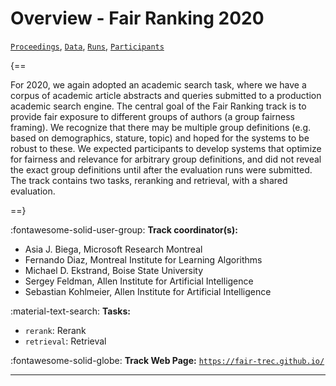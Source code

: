 # Overview - Fair Ranking 2020

[`Proceedings`](./proceedings.md), [`Data`](./data.md), [`Runs`](./runs.md), [`Participants`](./participants.md)

{==

For 2020, we again adopted an academic search task, where we have a corpus of academic article abstracts and queries submitted to a production academic search engine. The central goal of the Fair Ranking track is to provide fair exposure to different groups of authors (a group fairness framing). We recognize that there may be multiple group definitions (e.g. based on demographics, stature, topic) and hoped for the systems to be robust to these. We expected participants to develop systems that optimize for fairness and relevance for arbitrary group definitions, and did not reveal the exact group definitions until after the evaluation runs were submitted. The track contains two tasks, reranking and retrieval, with a shared evaluation.

==}

:fontawesome-solid-user-group: **Track coordinator(s):**

- Asia J. Biega, Microsoft Research Montreal 
- Fernando Diaz, Montreal Institute for Learning Algorithms 
- Michael D. Ekstrand, Boise State University 
- Sergey Feldman, Allen Institute for Artificial Intelligence 
- Sebastian Kohlmeier, Allen Institute for Artificial Intelligence 

:material-text-search: **Tasks:**

- `rerank`: Rerank 
- `retrieval`: Retrieval 

:fontawesome-solid-globe: **Track Web Page:** [`https://fair-trec.github.io/`](https://fair-trec.github.io/) 

---

